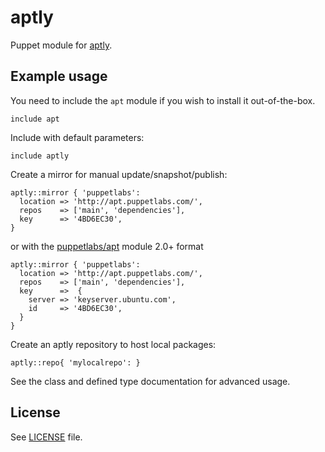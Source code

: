 # aptly 
Puppet module for [aptly](http://www.aptly.info/).

## Example usage

You need to include the `apt` module if you wish to install it
out-of-the-box.
```puppet
include apt
```

Include with default parameters:
```puppet
include aptly
```

Create a mirror for manual update/snapshot/publish:
```puppet
aptly::mirror { 'puppetlabs':
  location => 'http://apt.puppetlabs.com/',
  repos    => ['main', 'dependencies'],
  key      => '4BD6EC30',
}
```
or with the [puppetlabs/apt](https://forge.puppet.com/puppetlabs/apt)  module 2.0+ format
```puppet
aptly::mirror { 'puppetlabs':
  location => 'http://apt.puppetlabs.com/',
  repos    => ['main', 'dependencies'],
  key      =>  {
    server => 'keyserver.ubuntu.com',
    id     => '4BD6EC30',
  }
}
```

Create an aptly repository to host local packages:
```puppet
aptly::repo{ 'mylocalrepo': }
```

See the class and defined type documentation for advanced usage.

## License

See [LICENSE](LICENSE) file.
